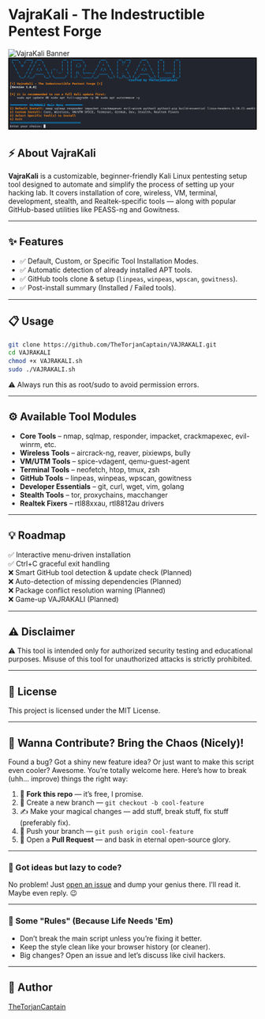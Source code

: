 # VajraKali - The Indestructible Pentest Forge

![VajraKali Banner](https://img.shields.io/badge/VajraKali-v1.0.0-blue.svg)
![Main Menu Screenshot](misc/VAJRAKALIss.png)

## ⚡ About VajraKali

**VajraKali** is a customizable, beginner-friendly Kali Linux pentesting setup tool designed to automate and simplify the process of setting up your hacking lab. It covers installation of core, wireless, VM, terminal, development, stealth, and Realtek-specific tools — along with popular GitHub-based utilities like PEASS-ng and Gowitness.

---

## ✨ Features

- ✅ Default, Custom, or Specific Tool Installation Modes.
- ✅ Automatic detection of already installed APT tools.
- ✅ GitHub tools clone & setup (`linpeas`, `winpeas`, `wpscan`, `gowitness`).
- ✅ Post-install summary (Installed / Failed tools).

---

## 📋 Usage

```bash
git clone https://github.com/TheTorjanCaptain/VAJRAKALI.git
cd VAJRAKALI
chmod +x VAJRAKALI.sh
sudo ./VAJRAKALI.sh
```
⚠️ Always run this as root/sudo to avoid permission errors.

---

## ⚙️ Available Tool Modules
- **Core Tools** – nmap, sqlmap, responder, impacket, crackmapexec, evil-winrm, etc.
- **Wireless Tools** – aircrack-ng, reaver, pixiewps, bully
- **VM/UTM Tools** – spice-vdagent, qemu-guest-agent
- **Terminal Tools** – neofetch, htop, tmux, zsh
- **GitHub Tools** – linpeas, winpeas, wpscan, gowitness
- **Developer Essentials** – git, curl, wget, vim, golang
- **Stealth Tools** – tor, proxychains, macchanger
- **Realtek Fixers** – rtl88xxau, rtl8812au drivers

---

## 💡 Roadmap
✅ Interactive menu-driven installation  
✅ Ctrl+C graceful exit handling  
❌ Smart GitHub tool detection & update check (Planned)  
❌ Auto-detection of missing dependencies (Planned)  
❌ Package conflict resolution warning (Planned)  
❌ Game-up VAJRAKALI (Planned)

---

## ⚠️ Disclaimer
⚠️ This tool is intended only for authorized security testing and educational purposes.
Misuse of this tool for unauthorized attacks is strictly prohibited.

---

## 📄 License
This project is licensed under the MIT License.

---

## 🤝 Wanna Contribute? Bring the Chaos (Nicely)!

Found a bug? Got a shiny new feature idea? Or just want to make this script even cooler?
Awesome. You’re totally welcome here. Here’s how to break (uhh… improve) things the right way:
1. 🍴 **Fork this repo** — it’s free, I promise.  
2. 🔀 Create a new branch — `git checkout -b cool-feature`  
3. ✍️ Make your magical changes — add stuff, break stuff, fix stuff (preferably fix).  
4. 🚀 Push your branch — `git push origin cool-feature`  
5. 🎉 Open a **Pull Request** — and bask in eternal open-source glory.

---

### 🧠 Got ideas but lazy to code?

No problem! Just [open an issue](https://github.com/TheTorjanCaptain/VAJRAKALI/issues) and dump your genius there. I’ll read it. Maybe even reply. 😉

---

### 🚨 Some "Rules" (Because Life Needs 'Em)

- Don’t break the main script unless you’re fixing it better.  
- Keep the style clean like your browser history (or cleaner).  
- Big changes? Open an issue and let’s discuss like civil hackers.

---

## 🤖 Author
[TheTorjanCaptain](https://github.com/TheTorjanCaptain)
